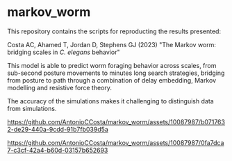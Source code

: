 # markov_worm

This repository contains the scripts for reproducting the results presented:

Costa AC, Ahamed T, Jordan D, Stephens GJ (2023) "The Markov worm: bridging scales in *C. elegans* behavior"

This model is able to predict worm foraging behavior across scales, from sub-second posture movements to minutes long search strategies, bridging from posture to path through a combination of delay embedding, Markov modelling and resistive force theory.

The accuracy of the simulations makes it challenging to distinguish data from simulations.

https://github.com/AntonioCCosta/markov_worm/assets/10087987/b0717632-de29-440a-9cdd-91b7fb039d5a

https://github.com/AntonioCCosta/markov_worm/assets/10087987/0fa7dca7-c3cf-42a4-b60d-03157b652693


